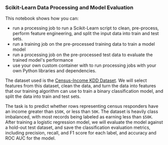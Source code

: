 ### Scikit-Learn Data Processing and Model Evaluation


This notebook shows how you can:

- run a processing job to run a Scikit-Learn script to clean, pre-process, perform feature engineering, and split the input data into train and test sets.
- run a training job on the pre-processed training data to train a model model
- run a processing job on the pre-processed test data to evaluate the trained model's performance
- use your own custom container with to run processing jobs with your own Python libraries and dependencies.

The dataset used is the [Census-Income KDD Dataset](https://archive.ics.uci.edu/ml/datasets/Census-Income+%28KDD%29). We will select features from this dataset, clean the data, and turn the data into features that our training algorithm can use to train a binary classification model, and split the data into train and test sets.

The task is to predict whether rows representing census responders have an income greater than `$50K`, or less than `50K`. The dataset is heavily class imbalanced, with most records being labeled as earning less than `$50K`. After training a logistic regression model, we will evaluate the model against a hold-out test dataset, and save the classification evaluation metrics, including precision, recall, and F1 score for each label, and accuracy and ROC AUC for the model.


